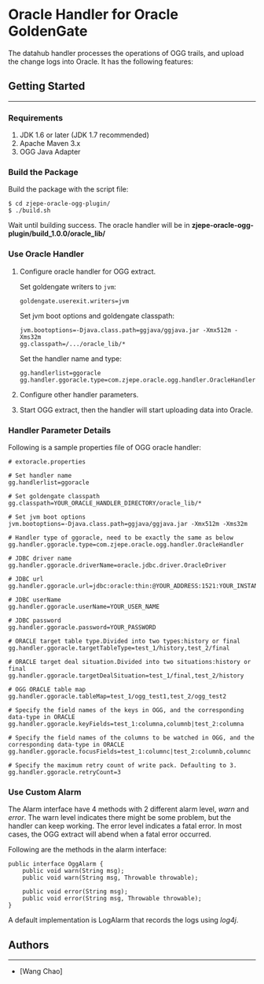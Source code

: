 # Oracle Handler for Oracle GoldenGate

The datahub handler processes the operations of OGG trails, and upload the change logs into Oracle. It has the following features:

## Getting Started
---

### Requirements

1. JDK 1.6 or later (JDK 1.7 recommended)
2. Apache Maven 3.x
3. OGG Java Adapter

### Build the Package

Build the package with the script file:

```
$ cd zjepe-oracle-ogg-plugin/
$ ./build.sh
```

Wait until building success. The oracle handler will be in **zjepe-oracle-ogg-plugin/build_1.0.0/oracle_lib/**

### Use Oracle Handler

1. Configure oracle handler for OGG extract.

    Set goldengate writers to `jvm`:

    ```
    goldengate.userexit.writers=jvm
    ```

    Set jvm boot options and goldengate classpath:

    ```
    jvm.bootoptions=-Djava.class.path=ggjava/ggjava.jar -Xmx512m -Xms32m 
    gg.classpath=/.../oracle_lib/*
    ```

    Set the handler name and type:

    ```
    gg.handlerlist=ggoracle
    gg.handler.ggoracle.type=com.zjepe.oracle.ogg.handler.OracleHandler
    ```

2. Configure other handler parameters.

3. Start OGG extract, then the handler will start uploading data into Oracle.

### Handler Parameter Details

Following is a sample properties file of OGG oracle handler:


```
# extoracle.properties

# Set handler name
gg.handlerlist=ggoracle

# Set goldengate classpath
gg.classpath=YOUR_ORACLE_HANDLER_DIRECTORY/oracle_lib/*

# Set jvm boot options
jvm.bootoptions=-Djava.class.path=ggjava/ggjava.jar -Xmx512m -Xms32m

# Handler type of ggoracle, need to be exactly the same as below
gg.handler.ggoracle.type=com.zjepe.oracle.ogg.handler.OracleHandler

# JDBC driver name
gg.handler.ggoracle.driverName=oracle.jdbc.driver.OracleDriver

# JDBC url
gg.handler.ggoracle.url=jdbc:oracle:thin:@YOUR_ADDRESS:1521:YOUR_INSTANCE_NAME

# JDBC userName
gg.handler.ggoracle.userName=YOUR_USER_NAME

# JDBC password
gg.handler.ggoracle.password=YOUR_PASSWORD

# ORACLE target table type.Divided into two types:history or final
gg.handler.ggoracle.targetTableType=test_1/history,test_2/final

# ORACLE target deal situation.Divided into two situations:history or final
gg.handler.ggoracle.targetDealSituation=test_1/final,test_2/history

# OGG ORACLE table map
gg.handler.ggoracle.tableMap=test_1/ogg_test1,test_2/ogg_test2

# Specify the field names of the keys in OGG, and the corresponding data-type in ORACLE
gg.handler.ggoracle.keyFields=test_1:columna,columnb|test_2:columna

# Specify the field names of the columns to be watched in OGG, and the corresponding data-type in ORACLE
gg.handler.ggoracle.focusFields=test_1:columnc|test_2:columnb,columnc

# Specify the maximum retry count of write pack. Defaulting to 3.
gg.handler.ggoracle.retryCount=3

```

### Use Custom Alarm

The Alarm interface have 4 methods with 2 different alarm level, *warn* and *error*. The warn level indicates there might be some problem, but the handler can keep working.
The error level indicates a fatal error. In most cases, the OGG extract will abend when a fatal error occurred.

Following are the methods in the alarm interface:

```
public interface OggAlarm {
    public void warn(String msg);
    public void warn(String msg, Throwable throwable);

    public void error(String msg);
    public void error(String msg, Throwable throwable);
}
```

A default implementation is LogAlarm that records the logs using *log4j*.

## Authors
---

- [Wang Chao]

